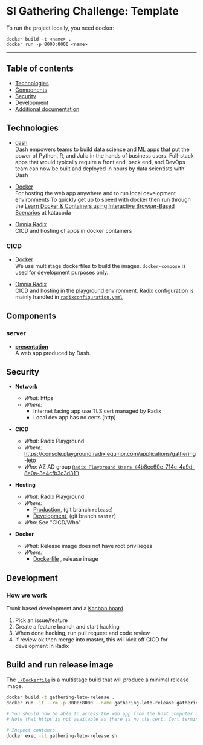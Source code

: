 # SI Gathering Challenge: Template

To run the project locally, you need docker:

```
docker build -t <name> .
docker run -p 8000:8000 <name>
```

-----------------------------------------

## Table of contents

- [Technologies](#technologies)
- [Components](#components)
- [Security](#security)
- [Development](./README.md#development)
- [Additional documentation](#additional-docs)

## Technologies

- [dash](https://plotly.com/dash/)  
  Dash empowers teams to build data science and ML apps that put the power of Python, R, and Julia in the hands of business users. Full-stack apps that would typically require a front end, back end, and DevOps team can now be built and deployed in hours by data scientists with Dash

- [Docker](https://www.docker.com/)  
  For hosting the web app anywhere and to run local development environments
  To quickly get up to speed with docker then run through the [Learn Docker & Containers using Interactive Browser-Based Scenarios](https://www.katacoda.com/courses/docker) at katacoda  

- [Omnia Radix](https://www.radix.equinor.com/)  
  CICD and hosting of apps in docker containers


### CICD

- [Docker](https://www.docker.com/)  
  We use multistage dockerfiles to build the images.
  `docker-compose` is used for development purposes only.

- [Omnia Radix](https://www.radix.equinor.com/)  
  CICD and hosting in the [playground](https://console.playground.radix.equinor.com/applications/gathering-leto) environment.
  Radix configuration is mainly handled in [`radixconfiguration.yaml`](../radixconfiguration.yaml)


## Components

### server 

- [**presentation**](./docs)  
  A web app produced by Dash.


## Security

- **Network**
  - _What:_ https
  - _Where:_
    - Internet facing app use TLS cert managed by Radix
    - Local dev app has no certs (http)

- **CICD**
  - _What:_ Radix Playground
  - _Where:_ https://console.playground.radix.equinor.com/applications/gathering-leto
  - _Who:_ AZ AD group [`Radix Playground Users (`4b8ec60e-714c-4a9d-8e0a-3e4cfb3c3d31`)](https://portal.azure.com/#blade/Microsoft_AAD_IAM/GroupDetailsMenuBlade/Overview/groupId/4b8ec60e-714c-4a9d-8e0a-3e4cfb3c3d31/adminUnitObjectId/)

- **Hosting**
  - _What:_ Radix Playground
  - _Where:_
    - [Production](https://gathering-leto.app.playground.radix.equinor.com/), (git branch `release`)
    - [Development](https://server-gathering-leto-development.playground.radix.equinor.com/), (git branch `master`)
  - _Who:_ See "CICD/Who"

- **Docker**
  - _What:_  Release image does not have root privilieges
  - _Where:_ 
    - [Dockerfile](./Dockerfile) , release image


## Development

### How we work

Trunk based development and a [Kanban board](https://github.com/equinor/gathering-leto/projects/2)
1. Pick an issue/feature
1. Create a feature branch and start hacking
1. When done hacking, run pull request and code review
1. If review ok then merge into master, this will kick off CICD for development in Radix



## Build and run release image

The [`./Dockerfile`](./Dockerfile) is a multistage build that will produce a minimal release image.


```sh
docker build -t gathering-leto-release .
docker run -it --rm -p 8000:8000 --name gathering-leto-release gathering-leto-release

# You should now be able to access the web app from the host computer at http://localhost:8000/
# Note that https is not available as there is no tls cert. Cert termination will be handled automatically by the host loadbalancer, in our case Radix.

# Inspect contents
docker exec -it gathering-leto-release sh
```